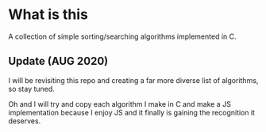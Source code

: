 # What is this

A collection of simple sorting/searching algorithms implemented in C.

## Update (AUG 2020)

I will be revisiting this repo and creating a far more diverse list of algorithms, so stay tuned.

Oh and I will try and copy each algorithm I make in C and make a JS implementation because I enjoy JS and it finally is gaining the 
recognition it deserves.
